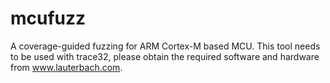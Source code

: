 # mcufuzz
A coverage-guided fuzzing for ARM Cortex-M based MCU.
This tool needs to be used with trace32, please obtain the required software and hardware from www.lauterbach.com.
